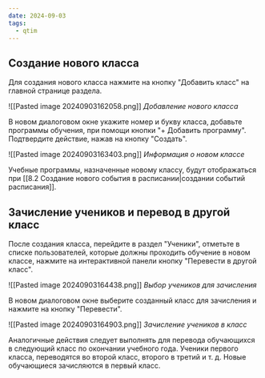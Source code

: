 ```yaml
---
date: 2024-09-03
tags:
  - qtim
---
```

## Создание нового класса

Для создания нового класса нажмите на кнопку "Добавить класс" на главной странице раздела.

![[Pasted image 20240903162058.png]]
*Добавление нового класса*

В новом диалоговом окне укажите номер и букву класса, добавьте программы обучения, при помощи кнопки "+ Добавить программу". Подтвердите действие, нажав на кнопку "Создать".

![[Pasted image 20240903163403.png]]
*Информация о новом классе*

Учебные программы, назначенные новому классу, будут отображаться при [[8.2 Создание нового события в расписании|создании событий расписания]].

## Зачисление учеников и перевод в другой класс

После создания класса, перейдите в раздел "Ученики", отметьте в списке пользователей, которые должны проходить обучение в новом классе, нажмите на интерактивной панели кнопку "Перевести в другой класс".

![[Pasted image 20240903164438.png]]
*Выбор учеников для зачисления*

В новом диалоговом окне выберите созданный класс для зачисления и нажмите на кнопку "Перевести".

![[Pasted image 20240903164903.png]]
*Зачисление учеников в класс*

Аналогичные действия следует выполнять для перевода обучающихся в следующий класс по окончании учебного года. Ученики первого класса, переводятся во второй класс, второго в третий и т. д. Новые обучающиеся зачисляются в первый класс.